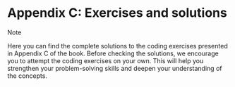 
#  Appendix C: Exercises and solutions

> [!NOTE]
> Here you can find the complete solutions to the coding exercises presented in Appendix C of the book. Before checking the solutions, we encourage you to attempt the coding exercises on your own. This will help you strengthen your problem-solving skills and deepen your understanding of the concepts. 